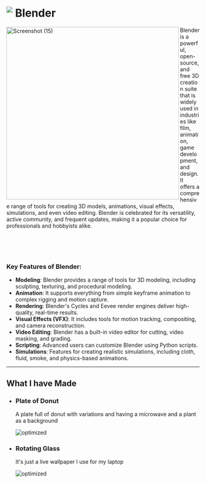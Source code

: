 # <img align="top" src="https://github.com/user-attachments/assets/7972321f-92b9-4550-a585-8473da078402"> Blender

<img src="https://github.com/user-attachments/assets/7efc30d9-4e6c-4265-a374-509b9da9045c" alt="Screenshot (15)" align="left" width="450"> Blender is a powerful, open-source, and free 3D creation suite that is widely used in industries like film, animation, game development, and design. It offers a comprehensive range of tools for creating 3D models, animations, visual effects, simulations, and even video editing. Blender is celebrated for its versatility, active community, and frequent updates, making it a popular choice for professionals and hobbyists alike.

<br>
<br>
<br>

### Key Features of Blender:


  - **Modeling**: Blender provides a range of tools for 3D modeling, including sculpting, texturing, and procedural modeling.
  - **Animation**: It supports everything from simple keyframe animation to complex rigging and motion capture.
  - **Rendering**: Blender's Cycles and Eevee render engines deliver high-quality, real-time results.
  - **Visual Effects (VFX)**: It includes tools for motion tracking, compositing, and camera reconstruction.
  - **Video Editing**: Blender has a built-in video editor for cutting, video masking, and grading.
  - **Scripting**: Advanced users can customize Blender using Python scripts.
  - **Simulations**: Features for creating realistic simulations, including cloth, fluid, smoke, and physics-based animations.

<hr>

## What I have Made

  - ### Plate of Donut

    A plate full of donut with variations and having a microwave and a plant as a background

    ![optimized](https://github.com/user-attachments/assets/9be587ce-0970-43ea-9b38-2331b155791b)

  - ### Rotating Glass

    It's just a live wallpaper I use for my laptop

    ![optimized](https://github.com/user-attachments/assets/42d3411a-0d34-4154-94bf-639d3ec2f52e)
